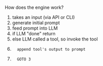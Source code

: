 How does the engine work?

1.  takes an input (via API or CLI)
2.  generate initial prompt
3.  feed prompt into LLM
4.  if LLM "done" return
5.  else LLM called a tool, so invoke the tool
6.       append tool's output to prompt
7.       GOTO 3
